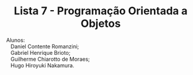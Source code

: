 <h1 align = "center">Lista 7 - Programação Orientada a Objetos </h1>

<body>
  <p>
      Alunos: <br>
      &nbsp&nbsp Daniel Contente Romanzini;<br>
      &nbsp&nbsp Gabriel Henrique Brioto;<br>
      &nbsp&nbsp Guilherme Chiarotto de Moraes;<br>
      &nbsp&nbsp Hugo Hiroyuki Nakamura.<br>
  </p>
  
</body>
